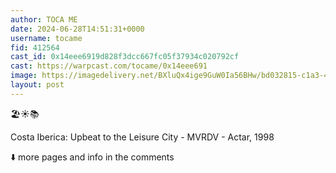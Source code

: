 ```yaml
---
author: TOCA ME
date: 2024-06-28T14:51:31+0000
username: tocame
fid: 412564
cast_id: 0x14eee6919d828f3dcc667fc05f37934c020792cf
cast: https://warpcast.com/tocame/0x14eee691
image: https://imagedelivery.net/BXluQx4ige9GuW0Ia56BHw/bd032815-c1a3-4720-d50e-a5fabfd7cc00/original
layout: post
---
```

🏖️☀️📚  
  
Costa Iberica: Upbeat to the Leisure City - MVRDV - Actar, 1998  
  
⬇️ more pages and info in the comments  

<img src='https://imagedelivery.net/BXluQx4ige9GuW0Ia56BHw/bd032815-c1a3-4720-d50e-a5fabfd7cc00/original' alt='' referrerpolicy='no-referrer'/>